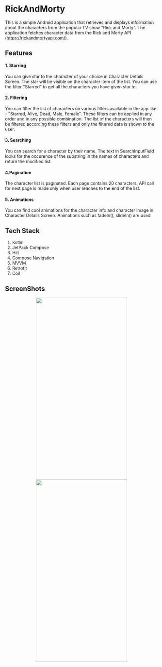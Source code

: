 # RickAndMorty

This is a simple Android application that retrieves and displays information about the characters from the popular TV show "Rick and Morty". The application fetches character data from the Rick and Morty API (https://rickandmortyapi.com/).

## Features

#### 1. Starring
You can give star to the character of your choice in Character Details Screen. The star will be visible on the character item of the list. You can use the filter "Starred" to get all the characters you have given star to.

#### 2. Filtering
You can filter the list of characters on various filters available in the app like - "Starred, Alive, Dead, Male, Female". These filters can be applied in any order and in any possible combination. The list of the characters will then be filtered according these filters and only the filtered data is shown to the user.

#### 3. Searching
You can search for a character by their name. The text in SearchInputField looks for the occurence of the substring in the names of characters and return the modified list.

#### 4.Pagination
The character list is paginated. Each page contains 20 characters. API call for next page is made only when user reaches to the end of the list.

#### 5. Animations
You can find cool animations for the character info and character image in Character Details Screen. Animations such as fadeIn(), slideIn() are used.

## Tech Stack
1. Kotlin
2. JetPack Compose
3. Hilt
4. Compose Navigation
5. MVVM
6. Retrofit
7. Coil

## ScreenShots

<p align="center">
  <img  width="300" height="600" src = "https://github.com/buddha-buktare/RickAndMorty/assets/128225158/2cc01228-8355-4445-ac3a-3874193abd34" /> 
  <img  width="300" height="600" src = "https://github.com/buddha-buktare/RickAndMorty/assets/128225158/df223c10-6794-4623-85ed-5582303e81bb" />
</p>


